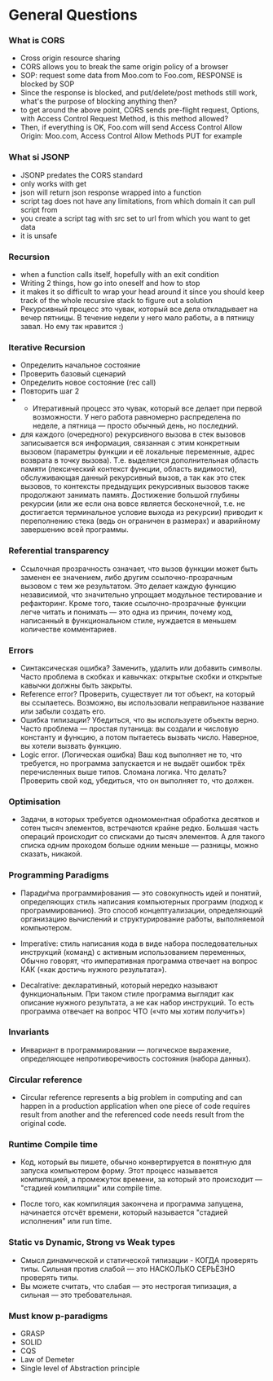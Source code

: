 # General Questions

### What is CORS

- Cross origin resource sharing
- CORS allows you to break the same origin policy of a browser
- SOP: request some data from Moo.com to Foo.com, RESPONSE is blocked by SOP
- Since the response is blocked, and put/delete/post methods still work, what's the purpose of blocking anything then?
- to get around the above point, CORS sends pre-flight request, Options, with Access Control Request Method, is this method allowed?
- Then, if everything is OK, Foo.com will send Access Control Allow Origin: Moo.com, Access Control Allow Methods PUT for example

### What si JSONP

- JSONP predates the CORS standard
- only works with get
- json will return json response wrapped into a function
- script tag does not have any limitations, from which domain it can pull script from
- you create a script tag with src set to url from which you want to get data
- it is unsafe

### Recursion

- when a function calls itself, hopefully with an exit condition
- Writing 2 things, how go into oneself and how to stop
- it makes it so difficult to wrap your head around it since you should keep track of the whole recursive stack to figure out a solution
- Рекурсивный процесс это чувак, который все дела откладывает на вечер пятницы. В течение недели у него мало работы, а в пятницу завал. Но ему так нравится :)

### Iterative Recursion

- Определить начальное состояние
- Проверить базовый сценарий
- Определить новое состояние (rec call)
- Повторить шаг 2
- - Итеративный процесс это чувак, который все делает при первой возможности. У него работа равномерно распределена по неделе, а пятница — просто обычный день, но последний.
- для каждого (очередного) рекурсивного вызова в стек вызовов записывается вся информация, связанная с этим конкретным вызовом (параметры функции и её локальные переменные, адрес возврата в точку вызова). Т.е. выделяется дополнительная область памяти (лексический контекст функции, область видимости), обслуживающая данный рекурсивный вызов, а так как это стек вызовов, то контексты предыдущих рекурсивных вызовов также продолжают занимать память. Достижение большой глубины рекурсии (или же если она вовсе является бесконечной, т.е. не достигается терминальное условие выхода из рекурсии) приводит к переполнению стека (ведь он ограничен в размерах) и аварийному завершению всей программы.

### Referential transparency

- Ссылочная прозрачность означает, что вызов функции может быть заменен ее значением, либо другим ссылочно-прозрачным вызовом с тем же результатом. Это делает каждую функцию независимой, что значительно упрощает модульное тестирование и рефакторинг. Кроме того, такие ссылочно-прозрачные функции легче читать и понимать — это одна из причин, почему код, написанный в функциональном стиле, нуждается в меньшем количестве комментариев.

### Errors

- Синтаксическая ошибка? Заменить, удалить или добавить символы. Часто проблема в скобках и кавычках: открытые скобки и открытые кавычки должны быть закрыты.
- Reference error? Проверить, существует ли тот объект, на который вы ссылаетесь. Возможно, вы использовали неправильное название или забыли создать его.
- Ошибка типизации? Убедиться, что вы используете объекты верно. Часто проблема — простая путаница: вы создали и числовую константу и функцию, а потом пытаетесь вызвать число. Наверное, вы хотели вызвать функцию.
- Logic error. (Логическая ошибка) Ваш код выполняет не то, что требуется, но программа запускается и не выдаёт ошибок трёх перечисленных выше типов. Сломана логика. Что делать? Проверить свой код, убедиться, что он выполняет то, что должен.

### Optimisation

- Задачи, в которых требуется одномоментная обработка десятков и сотен тысяч элементов, встречаются крайне редко. Большая часть операций происходит со списками до тысяч элементов. А для такого списка одним проходом больше одним меньше — разницы, можно сказать, никакой.

### Programming Paradigms

- Паради́гма программи́рования — это совокупность идей и понятий, определяющих стиль написания компьютерных программ (подход к программированию). Это способ концептуализации, определяющий организацию вычислений и структурирование работы, выполняемой компьютером.

- Imperative: стиль написания кода в виде набора последовательных инструкций (команд) с активным использованием переменных,
  Обычно говорят, что императивная программа отвечает на вопрос КАК («как достичь нужного результата»).

- Decalrative: декларативный, который нередко называют функциональным. При таком стиле программа выглядит как описание нужного результата, а не как набор инструкций. То есть программа отвечает на вопрос ЧТО («что мы хотим получить»)

### Invariants

- Инвариант в программировании — логическое выражение, определяющее непротиворечивость состояния (набора данных).

### Circular reference

- Circular reference represents a big problem in computing and can happen in a production application when one piece of code requires result from another and the referenced code needs result from the original code.

### Runtime Compile time

- Код, который вы пишете, обычно конвертируется в понятную для запуска компьютером форму. Этот процесс называется компиляцией, а промежуток времени, за который это происходит — "стадией компиляции" или compile time.

- После того, как компиляция закончена и программа запущена, начинается отсчёт времени, который называется "стадией исполнения" или run time.

### Static vs Dynamic, Strong vs Weak types

- Смысл динамической и статической типизации - КОГДА проверять типы. Сильная против слабой — это НАСКОЛЬКО СЕРЬЁЗНО проверять типы.
- Вы можете считать, что слабая — это нестрогая типизация, а сильная — это требовательная.

### Must know p-paradigms

- GRASP
- SOLID
- CQS
- Law of Demeter
- Single level of Abstraction principle
